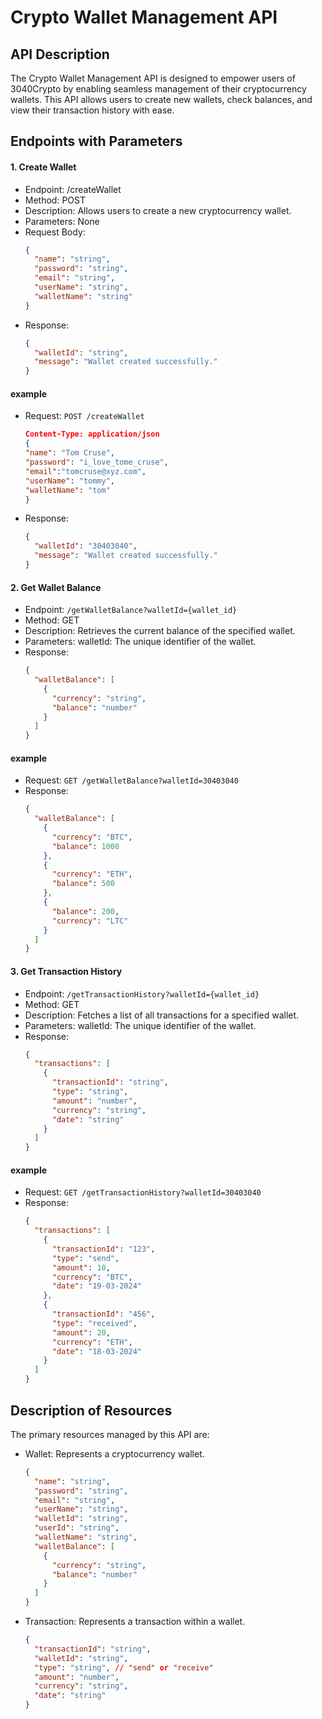 # Crypto Wallet Management API

## API Description

The Crypto Wallet Management API is designed to empower users of 3040Crypto by enabling seamless management of their cryptocurrency wallets. This API allows users to create new wallets, check balances, and view their transaction history with ease.

## Endpoints with Parameters

#### 1. Create Wallet

- Endpoint: /createWallet
- Method: POST
- Description: Allows users to create a new cryptocurrency wallet.
- Parameters: None
- Request Body:
  ```json
  {
    "name": "string",
    "password": "string",
    "email": "string",
    "userName": "string",
    "walletName": "string"
  }
  ```
- Response:
  ```json
  {
    "walletId": "string",
    "message": "Wallet created successfully."
  }
  ```

#### example

- Request: `POST /createWallet`
  ```json
  Content-Type: application/json
  {
  "name": "Tom Cruse",
  "password": "i_love_tome_cruse",
  "email":"tomcruse@xyz.com",
  "userName": "tommy",
  "walletName": "tom"
  }
  ```
- Response:

  ```json
  {
    "walletId": "30403040",
    "message": "Wallet created successfully."
  }
  ```

#### 2. Get Wallet Balance

- Endpoint: `/getWalletBalance?walletId={wallet_id}`
- Method: GET
- Description: Retrieves the current balance of the specified wallet.
- Parameters: walletId: The unique identifier of the wallet.
- Response:
  ```json
  {
    "walletBalance": [
      {
        "currency": "string",
        "balance": "number"
      }
    ]
  }
  ```

#### example

- Request: `GET /getWalletBalance?walletId=30403040`
- Response:
  ```json
  {
    "walletBalance": [
      {
        "currency": "BTC",
        "balance": 1000
      },
      {
        "currency": "ETH",
        "balance": 500
      },
      {
        "balance": 200,
        "currency": "LTC"
      }
    ]
  }
  ```

#### 3. Get Transaction History

- Endpoint: `/getTransactionHistory?walletId={wallet_id}`
- Method: GET
- Description: Fetches a list of all transactions for a specified wallet.
- Parameters: walletId: The unique identifier of the wallet.
- Response:
  ```json
  {
    "transactions": [
      {
        "transactionId": "string",
        "type": "string",
        "amount": "number",
        "currency": "string",
        "date": "string"
      }
    ]
  }
  ```

#### example

- Request: `GET /getTransactionHistory?walletId=30403040`
- Response:
  ```json
  {
    "transactions": [
      {
        "transactionId": "123",
        "type": "send",
        "amount": 10,
        "currency": "BTC",
        "date": "19-03-2024"
      },
      {
        "transactionId": "456",
        "type": "received",
        "amount": 20,
        "currency": "ETH",
        "date": "18-03-2024"
      }
    ]
  }
  ```

## Description of Resources

The primary resources managed by this API are:

- Wallet: Represents a cryptocurrency wallet.

  ```json
  {
    "name": "string",
    "password": "string",
    "email": "string",
    "userName": "string",
    "walletId": "string",
    "userId": "string",
    "walletName": "string",
    "walletBalance": [
      {
        "currency": "string",
        "balance": "number"
      }
    ]
  }
  ```

- Transaction: Represents a transaction within a wallet.
  ```json
  {
    "transactionId": "string",
    "walletId": "string",
    "type": "string", // "send" or "receive"
    "amount": "number",
    "currency": "string",
    "date": "string"
  }
  ```
